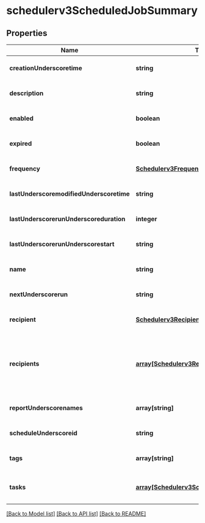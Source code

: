 # schedulerv3ScheduledJobSummary

## Properties
Name | Type | Description | Notes
------------ | ------------- | ------------- | -------------
**creationUnderscoretime** | **string** |  | [optional] [default to null]
**description** | **string** |  | [optional] [default to null]
**enabled** | **boolean** |  | [optional] [default to null]
**expired** | **boolean** |  | [optional] [default to null]
**frequency** | [**Schedulerv3Frequency**](Schedulerv3Frequency.md) |  | [optional] [default to null]
**lastUnderscoremodifiedUnderscoretime** | **string** |  | [optional] [default to null]
**lastUnderscorerunUnderscoreduration** | **integer** |  | [optional] [default to null]
**lastUnderscorerunUnderscorestart** | **string** |  | [optional] [default to null]
**name** | **string** |  | [optional] [default to null]
**nextUnderscorerun** | **string** |  | [optional] [default to null]
**recipient** | [**Schedulerv3Recipient**](Schedulerv3Recipient.md) |  | [optional] [default to null]
**recipients** | [**array[Schedulerv3Recipient]**](Schedulerv3Recipient.md) | Optional: The recipients of the notification when the job completes | [optional] [default to null]
**reportUnderscorenames** | **array[string]** |  | [optional] [default to null]
**scheduleUnderscoreid** | **string** |  | [optional] [default to null]
**tags** | **array[string]** |  | [optional] [default to null]
**tasks** | [**array[Schedulerv3ScheduledTaskSummary]**](Schedulerv3ScheduledTaskSummary.md) | Summary of scheduled tasks | [optional] [default to null]

[[Back to Model list]](../README.md#documentation-for-models) [[Back to API list]](../README.md#documentation-for-api-endpoints) [[Back to README]](../README.md)


